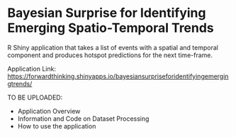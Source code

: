 # Bayesian Surprise for Identifying Emerging Spatio-Temporal Trends
R Shiny application that takes a list of events with a spatial and temporal component and produces hotspot predictions for the next time-frame.

Application Link: https://forwardthinking.shinyapps.io/bayesiansurpriseforidentifyingemergingtrends/

TO BE UPLOADED:
- Application Overview
- Information and Code on Dataset Processing
- How to use the application
